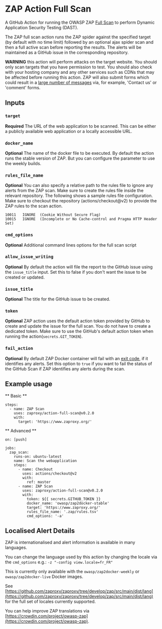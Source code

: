 # ZAP Action Full Scan

A GitHub Action for running the OWASP ZAP [Full Scan](https://www.zaproxy.org/docs/docker/full-scan/) to perform
Dynamic Application Security Testing (DAST). 

The ZAP full scan action runs the ZAP spider against the specified target (by default with no time limit) followed by an 
optional ajax spider scan and then a full active scan before reporting the results. The alerts will be maintained as a 
GitHub issue in the corresponding repository.

**WARNING** this action will perform attacks on the target website.
You should only scan targets that you have permission to test.
You should also check with your hosting company and any other services such as CDNs that may be affected before running this action.
ZAP will also submit forms which could result in a [large number of messages](https://www.zaproxy.org/faq/how-can-i-prevent-zap-from-sending-me-1000s-of-emails-via-a-contact-us-form/) via, for example, 'Contact us' or 'comment' forms.

## Inputs

### `target`

**Required** The URL of the web application to be scanned. This can be either a publicly available web application or a locally
accessible URL.

### `docker_name`

**Optional** The name of the docker file to be executed. By default the action runs the stable version of ZAP. But you can 
configure the parameter to use the weekly builds.

### `rules_file_name`

**Optional** You can also specify a relative path to the rules file to ignore any alerts from the ZAP scan. Make sure to create
the rules file inside the relevant repository. The following shows a sample rules file configuration.
Make sure to checkout the repository (actions/checkout@v2) to provide the ZAP rules to the scan action.

```tsv
10011	IGNORE	(Cookie Without Secure Flag)
10015	IGNORE	(Incomplete or No Cache-control and Pragma HTTP Header Set)
``` 

### `cmd_options`

**Optional** Additional command lines options for the full scan script

### `allow_issue_writing`

**Optional** By default the action will file the report to the GitHub issue using the `issue_title` input.
Set this to false if you don't want the issue to be created or updated.

### `issue_title`

**Optional** The title for the GitHub issue to be created.

### `token`

**Optional** ZAP action uses the default action token provided by GitHub to create and update the issue for the full scan.
You do not have to create a dedicated token. Make sure to use the GitHub's default action token when running the action(`secrets.GIT_TOKEN`).

### `fail_action`

**Optional** By default ZAP Docker container will fail with an [exit code](https://github.com/zaproxy/zaproxy/blob/efb404d38280dc9ecf8f88c9b0c658385861bdcf/docker/zap-full-scan.py#L31), 
if it identifies any alerts. Set this option to `true` if you want to fail the status of the GitHub Scan if ZAP identifies any alerts during the scan.

## Example usage

** Basic **
```
steps:
  - name: ZAP Scan
    uses: zaproxy/action-full-scan@v0.2.0
    with:
      target: 'https://www.zaproxy.org/'
```

** Advanced **

```
on: [push]

jobs:
  zap_scan:
    runs-on: ubuntu-latest
    name: Scan the webapplication
    steps:
      - name: Checkout
        uses: actions/checkout@v2
        with:
          ref: master
      - name: ZAP Scan
        uses: zaproxy/action-full-scan@v0.2.0
        with:
          token: ${{ secrets.GITHUB_TOKEN }}
          docker_name: 'owasp/zap2docker-stable'
          target: 'https://www.zaproxy.org/'
          rules_file_name: '.zap/rules.tsv'
          cmd_options: '-a'
```

## Localised Alert Details

ZAP is internationalised and alert information is available in many languages.

You can change the language used by this action by changing the locale via the `cmd_options` e.g.: `-z "-config view.locale=fr_FR"`

This is currently only available with the `owasp/zap2docker-weekly` or `owasp/zap2docker-live` Docker images.

See [https://github.com/zaproxy/zaproxy/tree/develop/zap/src/main/dist/lang](https://github.com/zaproxy/zaproxy/tree/develop/zap/src/main/dist/lang) for the full set of locales currently supported.

You can help improve ZAP translations via [https://crowdin.com/project/owasp-zap](https://crowdin.com/project/owasp-zap). 
